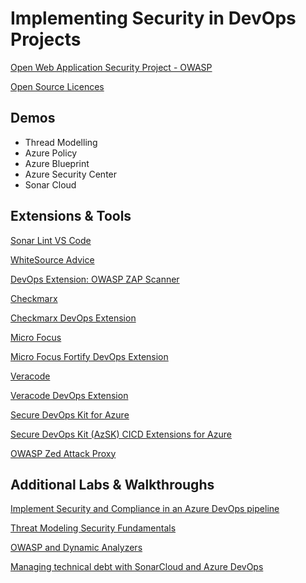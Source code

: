 # Implementing Security in DevOps Projects

[Open Web Application Security Project - OWASP](https://owasp.org/)

[Open Source Licences](https://opensource.org/licenses)

## Demos

- Thread Modelling
- Azure Policy
- Azure Blueprint
- Azure Security Center
- Sonar Cloud

## Extensions & Tools

[Sonar Lint VS Code](https://marketplace.visualstudio.com/items?itemName=SonarSource.sonarlint-vscode)

[WhiteSource Advice](https://marketplace.visualstudio.com/items?itemName=whitesource.whitesource-advise)

[DevOps Extension: OWASP ZAP Scanner](https://marketplace.visualstudio.com/items?itemName=CSE-DevOps.zap-scanner)

[Checkmarx](https://www.checkmarx.com/de/)

[Checkmarx DevOps Extension](https://marketplace.visualstudio.com/items?itemName=checkmarx.cxsast)

[Micro Focus](https://www.microfocus.com/en-us/portfolio/application-security)

[Micro Focus Fortify DevOps Extension](https://marketplace.visualstudio.com/items?itemName=fortifyvsts.hpe-security-fortify-vsts)

[Veracode](https://www.veracode.com/)

[Veracode DevOps Extension](https://marketplace.visualstudio.com/items?itemName=Veracode.veracode-vsts-build-extension)

[Secure DevOps Kit for Azure](https://azsk.azurewebsites.net/)

[Secure DevOps Kit (AzSK) CICD Extensions for Azure](https://marketplace.visualstudio.com/items?itemName=azsdktm.AzSDK-task)

[OWASP Zed Attack Proxy](https://www.zaproxy.org/download/)

## Additional Labs & Walkthroughs

[Implement Security and Compliance in an Azure DevOps pipeline](/Labs/AZ400_M18_Implement_Security_and_Compliance_in_an_Azure_DevOps_pipeline.md)

[Threat Modeling Security Fundamentals](https://docs.microsoft.com/en-us/learn/paths/tm-threat-modeling-fundamentals/)

[OWASP and Dynamic Analyzers](https://docs.microsoft.com/en-us/learn/modules/owasp-and-dynamic-analyzers/)

[Managing technical debt with SonarCloud and Azure DevOps](/Labs/AZ400_M19_Managing_technical_debt_with_SonarQube_and_Azure_DevOps.md)

